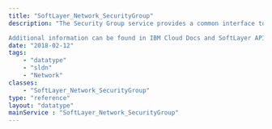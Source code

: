 ```yaml
---
title: "SoftLayer_Network_SecurityGroup"
description: "The Security Group service provides a common interface to interact with an account's security groups, their rules, and virtual guest instances associated with the groups. A security group contains a set of IP filter rules that define how to handle incoming (ingress) and outgoing (egress) traffic to both the public and private interfaces of a virtual server instance. The rules that you add to a security group are known as [[SoftLayer_Network_SecurityGroup_Rule (type)|security group rules]]. Security groups can be assigned to one or more virtual servers by attaching virtual guest network components through [[SoftLayer_Virtual_Network_SecurityGroup_NetworkComponentBinding (type)|bindings]]. 

Additional information can be found in IBM Cloud Docs and SoftLayer API Examples https://console.bluemix.net/docs/infrastructure/security-groups/sg_index.html https://softlayer.github.io/classes/softlayer_network_securitygroup/ "
date: "2018-02-12"
tags:
    - "datatype"
    - "sldn"
    - "Network"
classes:
    - "SoftLayer_Network_SecurityGroup"
type: "reference"
layout: "datatype"
mainService : "SoftLayer_Network_SecurityGroup"
---
```

